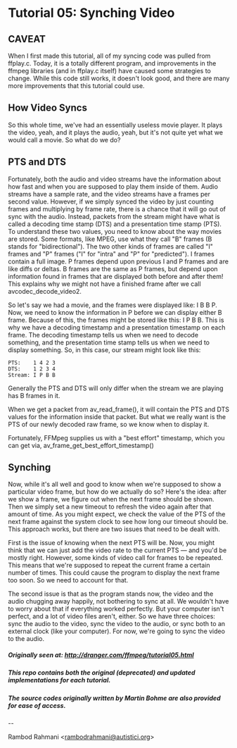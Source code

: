 # Tutorial 05: Synching Video

## CAVEAT
When I first made this tutorial, all of my syncing code was pulled from ffplay.c. Today, it is a totally different program, and improvements in the ffmpeg libraries (and in ffplay.c itself) have caused some strategies to change. While this code still works, it doesn't look good, and there are many more improvements that this tutorial could use.

## How Video Syncs
So this whole time, we've had an essentially useless movie player. It plays the video, yeah, and it plays the audio, yeah, but it's not quite yet what we would call a movie. So what do we do?

## PTS and DTS
Fortunately, both the audio and video streams have the information about how fast and when you are supposed to play them inside of them. Audio streams have a sample rate, and the video streams have a frames per second value. However, if we simply synced the video by just counting frames and multiplying by frame rate, there is a chance that it will go out of sync with the audio. Instead, packets from the stream might have what is called a decoding time stamp (DTS) and a presentation time stamp (PTS). To understand these two values, you need to know about the way movies are stored. Some formats, like MPEG, use what they call "B" frames (B stands for "bidirectional"). The two other kinds of frames are called "I" frames and "P" frames ("I" for "intra" and "P" for "predicted"). I frames contain a full image. P frames depend upon previous I and P frames and are like diffs or deltas. B frames are the same as P frames, but depend upon information found in frames that are displayed both before and after them! This explains why we might not have a finished frame after we call avcodec_decode_video2.

So let's say we had a movie, and the frames were displayed like: I B B P. Now, we need to know the information in P before we can display either B frame. Because of this, the frames might be stored like this: I P B B. This is why we have a decoding timestamp and a presentation timestamp on each frame. The decoding timestamp tells us when we need to decode something, and the presentation time stamp tells us when we need to display something. So, in this case, our stream might look like this:

    PTS:    1 4 2 3
    DTS:    1 2 3 4
    Stream: I P B B

Generally the PTS and DTS will only differ when the stream we are playing has B frames in it.

When we get a packet from av_read_frame(), it will contain the PTS and DTS values for the information inside that packet. But what we really want is the PTS of our newly decoded raw frame, so we know when to display it.

Fortunately, FFMpeg supplies us with a "best effort" timestamp, which you can get via, av_frame_get_best_effort_timestamp()

## Synching
Now, while it's all well and good to know when we're supposed to show a particular video frame, but how do we actually do so? Here's the idea: after we show a frame, we figure out when the next frame should be shown. Then we simply set a new timeout to refresh the video again after that amount of time. As you might expect, we check the value of the PTS of the next frame against the system clock to see how long our timeout should be. This approach works, but there are two issues that need to be dealt with.

First is the issue of knowing when the next PTS will be. Now, you might think that we can just add the video rate to the current PTS — and you'd be mostly right. However, some kinds of video call for frames to be repeated. This means that we're supposed to repeat the current frame a certain number of times. This could cause the program to display the next frame too soon. So we need to account for that.

The second issue is that as the program stands now, the video and the audio chugging away happily, not bothering to sync at all. We wouldn't have to worry about that if everything worked perfectly. But your computer isn't perfect, and a lot of video files aren't, either. So we have three choices: sync the audio to the video, sync the video to the audio, or sync both to an external clock (like your computer). For now, we're going to sync the video to the audio.

##### Originally seen at: http://dranger.com/ffmpeg/tutorial05.html
##### This repo contains both the original (deprecated) and updated implementations for each tutorial.
##### The source codes originally written by Martin Bohme are also provided for ease of access.

--

Rambod Rahmani <<rambodrahmani@autistici.org>>

